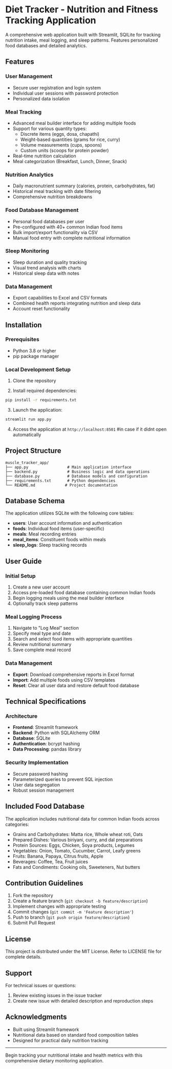 # Diet Tracker - Nutrition and Fitness Tracking Application

A comprehensive web application built with Streamlit, SQlLite for tracking nutrition intake, meal logging, and sleep patterns. Features personalized food databases and detailed analytics.

## Features

### User Management
- Secure user registration and login system
- Individual user sessions with password protection
- Personalized data isolation

### Meal Tracking
- Advanced meal builder interface for adding multiple foods
- Support for various quantity types:
  - Discrete items (eggs, dosa, chapathi)
  - Weight-based quantities (grams for rice, curry)
  - Volume measurements (cups, spoons)
  - Custom units (scoops for protein powder)
- Real-time nutrition calculation
- Meal categorization (Breakfast, Lunch, Dinner, Snack)

### Nutrition Analytics
- Daily macronutrient summary (calories, protein, carbohydrates, fat)
- Historical meal tracking with date filtering
- Comprehensive nutrition breakdowns

### Food Database Management
- Personal food databases per user
- Pre-configured with 40+ common Indian food items
- Bulk import/export functionality via CSV
- Manual food entry with complete nutritional information

### Sleep Monitoring
- Sleep duration and quality tracking
- Visual trend analysis with charts
- Historical sleep data with notes

### Data Management
- Export capabilities to Excel and CSV formats
- Combined health reports integrating nutrition and sleep data
- Account reset functionality

## Installation

### Prerequisites
- Python 3.8 or higher
- pip package manager

### Local Development Setup

1. Clone the repository

2. Install required dependencies:
```bash
pip install -r requirements.txt
```

3. Launch the application:
```bash
streamlit run app.py
```

4. Access the application at `http://localhost:8501` #in case if it didnt open automatically



## Project Structure

```
muscle_tracker_app/
├── app.py                 # Main application interface
├── backend.py             # Business logic and data operations
├── database.py            # Database models and configuration
├── requirements.txt       # Python dependencies
└── README.md             # Project documentation
```

## Database Schema

The application utilizes SQLite with the following core tables:

- **users**: User account information and authentication
- **foods**: Individual food items (user-specific)
- **meals**: Meal recording entries
- **meal_items**: Constituent foods within meals
- **sleep_logs**: Sleep tracking records


## User Guide

### Initial Setup
1. Create a new user account
2. Access pre-loaded food database containing common Indian foods
3. Begin logging meals using the meal builder interface
4. Optionally track sleep patterns

### Meal Logging Process
1. Navigate to "Log Meal" section
2. Specify meal type and date
3. Search and select food items with appropriate quantities
4. Review nutritional summary
5. Save complete meal record

### Data Management
- **Export**: Download comprehensive reports in Excel format
- **Import**: Add multiple foods using CSV templates
- **Reset**: Clear all user data and restore default food database

## Technical Specifications

### Architecture
- **Frontend**: Streamlit framework
- **Backend**: Python with SQLAlchemy ORM
- **Database**: SQLite
- **Authentication**: bcrypt hashing
- **Data Processing**: pandas library

### Security Implementation
- Secure password hashing
- Parameterized queries to prevent SQL injection
- User data segregation
- Robust session management

## Included Food Database

The application includes nutritional data for common Indian foods across categories:

- Grains and Carbohydrates: Matta rice, Whole wheat roti, Oats
- Prepared Dishes: Various biriyani, curry, and dal preparations
- Protein Sources: Eggs, Chicken, Soya products, Legumes
- Vegetables: Onion, Tomato, Cucumber, Carrot, Leafy greens
- Fruits: Banana, Papaya, Citrus fruits, Apple
- Beverages: Coffee, Tea, Fruit juices
- Fats and Condiments: Cooking oils, Sweeteners, Nut butters

## Contribution Guidelines

1. Fork the repository
2. Create a feature branch (`git checkout -b feature/description`)
3. Implement changes with appropriate testing
4. Commit changes (`git commit -m 'Feature description'`)
5. Push to branch (`git push origin feature/description`)
6. Submit Pull Request

## License

This project is distributed under the MIT License. Refer to LICENSE file for complete details.

## Support

For technical issues or questions:
1. Review existing issues in the issue tracker
2. Create new issue with detailed description and reproduction steps

## Acknowledgments

- Built using Streamlit framework
- Nutritional data based on standard food composition tables
- Designed for practical daily nutrition tracking

---

Begin tracking your nutritional intake and health metrics with this comprehensive dietary monitoring application.